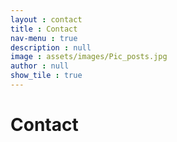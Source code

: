 ```yaml
---
layout : contact
title : Contact
nav-menu : true
description : null
image : assets/images/Pic_posts.jpg
author : null
show_tile : true
---
```


<h1>Contact</h1>
